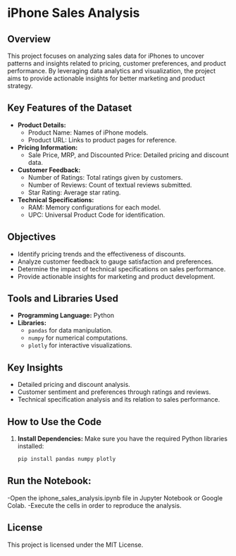 # **iPhone Sales Analysis**

## Overview
This project focuses on analyzing sales data for iPhones to uncover patterns and insights related to pricing, customer preferences, and product performance. By leveraging data analytics and visualization, the project aims to provide actionable insights for better marketing and product strategy.

## Key Features of the Dataset
- **Product Details:**
  - Product Name: Names of iPhone models.
  - Product URL: Links to product pages for reference.
- **Pricing Information:**
  - Sale Price, MRP, and Discounted Price: Detailed pricing and discount data.
- **Customer Feedback:**
  - Number of Ratings: Total ratings given by customers.
  - Number of Reviews: Count of textual reviews submitted.
  - Star Rating: Average star rating.
- **Technical Specifications:**
  - RAM: Memory configurations for each model.
  - UPC: Universal Product Code for identification.

## Objectives
- Identify pricing trends and the effectiveness of discounts.
- Analyze customer feedback to gauge satisfaction and preferences.
- Determine the impact of technical specifications on sales performance.
- Provide actionable insights for marketing and product development.

## Tools and Libraries Used
- **Programming Language:** Python
- **Libraries:** 
  - `pandas` for data manipulation.
  - `numpy` for numerical computations.
  - `plotly` for interactive visualizations.

## Key Insights
- Detailed pricing and discount analysis.
- Customer sentiment and preferences through ratings and reviews.
- Technical specification analysis and its relation to sales performance.

## How to Use the Code
1. **Install Dependencies:**
   Make sure you have the required Python libraries installed:
   ```bash
   pip install pandas numpy plotly

## Run the Notebook:
  -Open the iphone_sales_analysis.ipynb file in Jupyter Notebook or Google Colab.
  -Execute the cells in order to reproduce the analysis.

##  License

This project is licensed under the MIT License.
